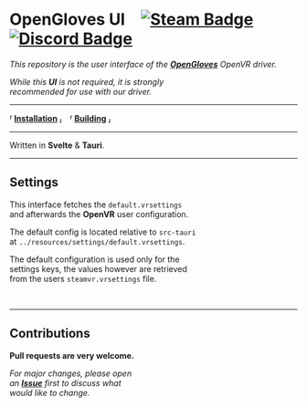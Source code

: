 
# OpenGloves UI [![Steam Badge]][Steam] [![Discord Badge]][Discord]

*This repository is the user interface of the* ***[OpenGloves]*** *OpenVR driver.*



*While this* ***UI*** *is not required, it is strongly* <br>
*recommended for use with our driver.*

---

**⸢ [Installation] ⸥ ⸢ [Building] ⸥**

---

Written in **Svelte** & **Tauri**.

---

## Settings

This interface fetches the `default.vrsettings` <br>
and afterwards the **OpenVR** user configuration.

The default config is located relative to `src-tauri` <br>
at `../resources/settings/default.vrsettings`.

The default configuration is used only for the <br>
settings keys, the values however are retrieved <br>
from the users `steamvr.vrsettings` file.

<br>

---

## Contributions

**Pull requests are very welcome.**

*For major changes, please open* <br>
*an* ***[Issue]*** *first to discuss what* <br>
*would like to change.*




<!----------------------------------------------------------------------------->

[Steam Badge]: https://img.shields.io/badge/Steam-000000?style=for-the-badge&logo=steam&logoColor=white
[Discord Badge]: https://img.shields.io/badge/Discord-7289DA?style=for-the-badge&logo=discord&logoColor=white

[Discord]: https://discord.gg/lucidvr
[Steam]: https://store.steampowered.com/app/1574050/OpenGloves

[OpenGloves]: https://github.com/LucidVR/opengloves-driver


[Installation]: docs/Installation.md
[Building]: docs/Building.md

[Issue]: https://github.com/LucidVR/opengloves-ui/issues
